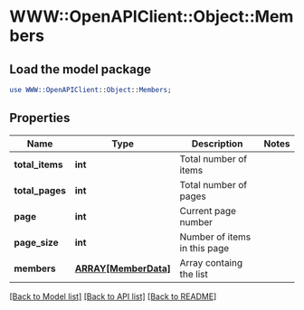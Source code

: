 # WWW::OpenAPIClient::Object::Members

## Load the model package
```perl
use WWW::OpenAPIClient::Object::Members;
```

## Properties
Name | Type | Description | Notes
------------ | ------------- | ------------- | -------------
**total_items** | **int** | Total number of items | 
**total_pages** | **int** | Total number of pages | 
**page** | **int** | Current page number | 
**page_size** | **int** | Number of items in this page | 
**members** | [**ARRAY[MemberData]**](MemberData.md) | Array containg the list | 

[[Back to Model list]](../README.md#documentation-for-models) [[Back to API list]](../README.md#documentation-for-api-endpoints) [[Back to README]](../README.md)


